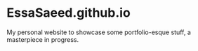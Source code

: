 # EssaSaeed.github.io

My personal website to showcase some portfolio-esque stuff, a masterpiece in progress.
